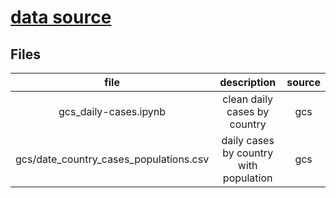 # [data source](https://console.cloud.google.com/bigquery?project=covid-305420&supportedpurview=project&p=bigquery-public-data&page=table&d=covid19_ecdc&t=covid_19_geographic_distribution_worldwide)

## Files

|file|description|source|
|:-:|:-:|:-:|
|gcs_daily-cases.ipynb|clean daily cases by country|gcs|
|gcs/date_country_cases_populations.csv|daily cases by country with population|gcs|
